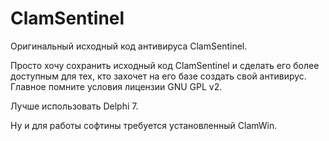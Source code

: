 # ClamSentinel
Оригинальный исходный код антивируса ClamSentinel.

Просто хочу сохранить исходный код ClamSentinel и сделать его более доступным для тех, кто захочет на его базе создать свой антивирус. Главное помните условия лицензии GNU GPL v2.

Лучше использовать Delphi 7.

Ну и для работы софтины требуется установленный ClamWin.
